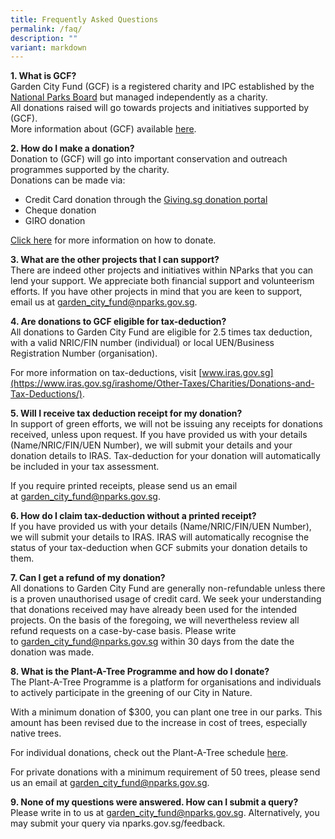 ```yaml
---
title: Frequently Asked Questions
permalink: /faq/
description: ""
variant: markdown
---
```

<b>1. What is GCF?</b><br>
Garden City Fund (GCF) is a registered charity and IPC established by the [National Parks Board](www.nparks.gov.sg) but managed independently as a charity.  <br>
All donations raised will go towards projects and initiatives supported by (GCF).  <br>
More information about (GCF) available&nbsp;[here](https://www.gardencityfund.gov.sg/who-we-are/about-gcf).

<b>2. How do I make a donation?</b><br>
Donation to (GCF) will go into important conservation and outreach programmes supported by the charity.  
Donations can be made via:

*   Credit Card donation through the [Giving.sg donation portal](https://www.giving.sg/organisation/profile/e245d0e8-c15a-4e52-8902-52189e2a5257)
*   Cheque donation
*   GIRO donation

[Click here](/make-a-difference/contribute/) for more information on how to donate.

<b>3. What are the other projects that I can support?</b><br>
There are indeed other projects and initiatives within NParks that you can lend your support. We appreciate both financial support and volunteerism efforts. If you have other projects in mind that you are keen to support, email us at&nbsp;[garden_city_fund@nparks.gov.sg](mailto:garden_city_fund@nparks.gov.sg).

<b>4. Are donations to GCF eligible for tax-deduction?</b><br>
All donations to Garden City Fund are eligible for 2.5 times tax deduction, with a valid NRIC/FIN number (individual) or local UEN/Business Registration Number (organisation).

For more information on tax-deductions, visit [www.iras.gov.sg](https://www.iras.gov.sg/irashome/Other-Taxes/Charities/Donations-and-Tax-Deductions/).

<b>5. Will I receive tax deduction receipt for my donation?</b><br>
In support of green efforts, we will not be issuing any receipts for donations received, unless upon request. If you have provided us with your details (Name/NRIC/FIN/UEN Number), we will submit your details and your donation details to IRAS. Tax-deduction for your donation will automatically be included in your tax assessment.

If you require printed receipts, please send us an email at&nbsp;[garden\_city\_fund@nparks.gov.sg](mailto:garden_city_fund@nparks.gov.sg).

<b>6. How do I claim tax-deduction without a printed receipt?</b><br>
If you have provided us with your details (Name/NRIC/FIN/UEN Number), we will submit your details to IRAS. IRAS will automatically recognise the status of your tax-deduction when GCF submits your donation details to them.

<b>7. Can I get a refund of my donation?</b><br>
All donations to Garden City Fund are generally non-refundable unless there is a proven unauthorised usage of credit card. We seek your understanding that donations received may have already been used for the intended projects. On the basis of the foregoing, we will nevertheless review all refund requests on a case-by-case basis. Please write to&nbsp;[garden_city_fund@nparks.gov.sg](mailto:garden_city_fund@nparks.gov.sg)&nbsp;within 30 days from the date the donation was made.

<b>8. What is the Plant-A-Tree Programme and how do I donate?</b><br>
The Plant-A-Tree Programme is a platform for organisations and individuals to actively participate in the greening of our City in Nature.

With a minimum donation of $300, you can plant one tree in our parks. This amount has been revised due to the increase in cost of trees, especially native trees.

For individual donations, check out the Plant-A-Tree schedule&nbsp;[here](https://www.gardencityfund.gov.sg/our-programmes/plant-a-tree/howtotakepart/).

For private donations with a minimum requirement of 50 trees, please send us an email at&nbsp;[garden_city_fund@nparks.gov.sg](mailto:garden_city_fund@nparks.gov.sg).

<b>9. None of my questions were answered. How can I submit a query?</b><br>
Please write in to us at [garden_city_fund@nparks.gov.sg](mailto:garden_city_fund@nparks.gov.sg). Alternatively, you may submit your query via nparks.gov.sg/feedback.